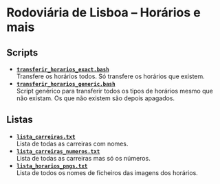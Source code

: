# Rodoviária de Lisboa – Horários e mais

## Scripts

* [**`transferir_horarios_exact.bash`**](./transferir_horarios_exact.bash)  
    Transfere os horários todos. Só transfere os horários que existem.
* [**`transferir_horarios_generic.bash`**](./transferir_horarios_generic.bash)  
    Script genérico para transferir todos os tipos de horários mesmo que não existam. Os que não existem são depois apagados.

## Listas

* [**`lista_carreiras.txt`**](./lista_carreiras.txt)  
    Lista de todas as carreiras com nomes.
* [**`lista_carreiras_numeros.txt`**](./lista_carreiras_numeros.txt)  
    Lista de todas as carreiras mas só os números.
* [**`lista_horarios_pngs.txt`**](./lista_horarios_pngs.txt)  
    Lista de todos os nomes de ficheiros das imagens dos horários.
